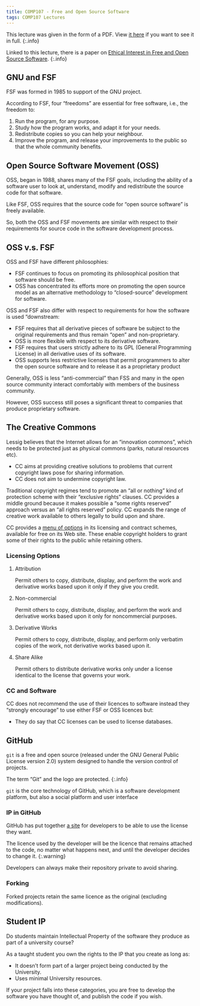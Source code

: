 ```yaml
---
title: COMP107 - Free and Open Source Software
tags: COMP107 Lectures
---
```


This lecture was given in the form of a PDF. View [it here]({{site.baseurl}}/assets/COMP107/Lectures/2020-12-18.pdf) if you want to see it in full.
{:.info}

Linked to this lecture, there is a paper on [Ethical Interest in Free and Open
Source Software]({{site.baseurl}}/assets/COMP107/Lectures/2020-12-18-2.pdf).
{:.info}

## GNU and FSF
FSF was formed in 1985 to support of the GNU project.

According to FSF, four “freedoms” are essential for free software, i.e., the freedom to:

1. Run the program, for any purpose.
1. Study how the program works, and adapt it for your needs.
1. Redistribute copies so you can help your neighbour.
1. Improve the program, and release your improvements to the public so that the whole community benefits.

## Open Source Software Movement (OSS)
OSS, began in 1988, shares many of the FSF goals, including the ability of a software user to look at, understand, modify and redistribute the source code for that software.

Like FSF, OSS requires that the source code for “open source software” is freely available.

So, both the OSS and FSF movements are similar with respect to their requirements for source code in the software development process.

## OSS v.s. FSF
OSS and FSF have different philosophies:

* FSF continues to focus on promoting its philosophical position that software should be free.
* OSS has concentrated its efforts more on promoting the open source model as an alternative methodology to “closed-source” development for software.

OSS and FSF also differ with respect to requirements for how the software is used “downstream:

* FSF requires that all derivative pieces of software be subject to the original requirements and thus remain “open” and non-proprietary.
* OSS is more flexible with respect to its derivative software.
* FSF requires that users strictly adhere to its GPL (General Programming License) in all derivative uses of its software.
* OSS supports less restrictive licenses that permit programmers to alter the open source software and to release it as a proprietary product

Generally, OSS is less “anti-commercial” than FSS and many in the open source community interact comfortably with members of the business community.

However, OSS success still poses a significant threat to companies that produce proprietary software.

## The Creative Commons
Lessig believes that the Internet allows for an “innovation commons”, which needs to be protected just as physical
commons (parks, natural resources etc).

* CC aims at providing creative solutions to problems that current copyright laws pose for sharing information.
* CC does not aim to undermine copyright law.

Traditional copyright regimes tend to promote an “all or nothing” kind of protection scheme with their “exclusive
rights” clauses. CC provides a middle ground because it makes possible a “some rights reserved” approach versus an “all rights reserved” policy. CC expands the range of creative work available to others legally to build upon and share.

CC provides a [menu of options](https://creativecommons.org/choose/) in its licensing and contract schemes, available for free on its Web site.
These enable copyright holders to grant some of their rights to the public while retaining others.

### Licensing Options

1. Attribution

	Permit others to copy, distribute, display, and perform the work and derivative works based upon it only if they give you credit.
2. Non-commercial

	Permit others to copy, distribute, display, and perform the work and derivative works based upon it only for noncommercial purposes.
3. Derivative Works

	Permit others to copy, distribute, display, and perform only verbatim copies of the work, not derivative works based upon it.
4. Share Alike

	Permit others to distribute derivative works only under a license identical to the license that governs your work.

### CC and Software
CC does not recommend the use of their licences to software instead they “strongly encourage” to use either FSF
or OSS licences but:

* They do say that CC licenses can be used to license databases.

## GitHub
`git` is a free and open source (released under the GNU General Public License version 2.0) system designed to handle the version control of projects. 

The term “Git” and the logo are protected.
{:.info}

`git` is the core technology of GitHub, which is a software development platform, but also a social platform and user interface

### IP in GitHub
GitHub has put together [a site](https://choosealicense.com/) for developers to be able to use the license they want.

The licence used by the developer will be the licence that remains attached to the code, no matter what happens next, and until the developer decides to change it.
{:.warning}

Developers can always make their repository private to avoid sharing.

### Forking
Forked projects retain the same licence as the original (excluding modifications).

## Student IP
Do students maintain Intellectual Property of the software they produce as part of a university course?

As a taught student you own the rights to the IP that you create as long as:

* It doesn’t form part of a larger project being conducted by the University.
* Uses minimal University resources. 

If your project falls into these categories, you are free to develop the software you have thought of, and publish the code if you wish.